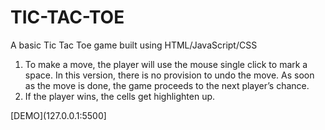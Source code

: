 # TIC-TAC-TOE
A basic Tic Tac Toe game built using HTML/JavaScript/CSS



1.  To make a move, the player will use the mouse single click to mark a space. In this version,
    there is no provision to undo the move. 
    As soon as the move is done, the game proceeds to the next player’s chance.
2.  If the player wins, the cells get highlighten up.


[DEMO](127.0.0.1:5500]
